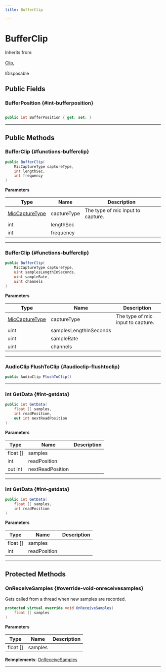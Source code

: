 ```yaml
---
title: BufferClip

---
```


# BufferClip







Inherits from: <br></br>[Clip](/unity-api/api/UnityEngine.XR.MagicLeap/MLAudioInput/UnityEngine.XR.MagicLeap.MLAudioInput.Clip.md),<br></br>IDisposable




## Public Fields

### BufferPosition {#int-bufferposition}

```csharp

public int BufferPosition { get; set; }

```






-----------

## Public Methods

###  BufferClip {#functions-bufferclip}

```csharp
public BufferClip(
    MicCaptureType captureType,
    int lengthSec,
    int frequency
)
```


**Parameters**

| Type | Name  | Description  | 
|--|--|--|
| [MicCaptureType](/unity-api/api/UnityEngine.XR.MagicLeap/MLAudioInput/UnityEngine.XR.MagicLeap.MLAudioInput.md#enums-miccapturetype) |captureType|The type of mic input to capture. |
| int |lengthSec||
| int |frequency||






-----------

###  BufferClip {#functions-bufferclip}

```csharp
public BufferClip(
    MicCaptureType captureType,
    uint samplesLengthInSeconds,
    uint sampleRate,
    uint channels
)
```


**Parameters**

| Type | Name  | Description  | 
|--|--|--|
| [MicCaptureType](/unity-api/api/UnityEngine.XR.MagicLeap/MLAudioInput/UnityEngine.XR.MagicLeap.MLAudioInput.md#enums-miccapturetype) |captureType|The type of mic input to capture. |
| uint |samplesLengthInSeconds||
| uint |sampleRate||
| uint |channels||






-----------

### AudioClip FlushToClip {#audioclip-flushtoclip}

```csharp
public AudioClip FlushToClip()
```






-----------

### int GetData {#int-getdata}

```csharp
public int GetData(
    float [] samples,
    int readPosition,
    out int nextReadPosition
)
```


**Parameters**

| Type | Name  | Description  | 
|--|--|--|
| float [] |samples||
| int |readPosition||
| out int |nextReadPosition||






-----------

### int GetData {#int-getdata}

```csharp
public int GetData(
    float [] samples,
    int readPosition
)
```


**Parameters**

| Type | Name  | Description  | 
|--|--|--|
| float [] |samples||
| int |readPosition||






-----------

## Protected Methods

### OnReceiveSamples {#override-void-onreceivesamples}

Gets called from a thread when new samples are recorded. 

```csharp
protected virtual override void OnReceiveSamples(
    float [] samples
)
```


**Parameters**

| Type | Name  | Description  | 
|--|--|--|
| float [] |samples||




**Reimplements**: [OnReceiveSamples](/unity-api/api/UnityEngine.XR.MagicLeap/MLAudioInput/UnityEngine.XR.MagicLeap.MLAudioInput.Clip.md#abstract-void-onreceivesamples)



-----------


